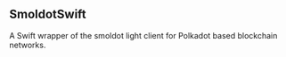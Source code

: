 ## SmoldotSwift

A Swift wrapper of the smoldot light client for Polkadot based blockchain networks.
